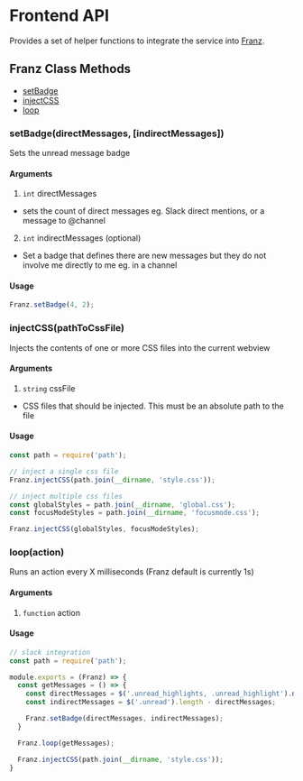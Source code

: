 # Frontend API

Provides a set of helper functions to integrate the service into [Franz](http://meetfranz.com).

## Franz Class Methods
* [setBadge](#user-content-setbadge)
* [injectCSS](#user-content-injectcss)
* [loop](#user-content-loop)

### setBadge(directMessages, [indirectMessages])
Sets the unread message badge

#### Arguments
1. `int` directMessages
  * sets the count of direct messages eg. Slack direct mentions, or a message to @channel
2. `int` indirectMessages (optional)
  * Set a badge that defines there are new messages but they do not involve me directly to me eg. in a channel

#### Usage

```js
Franz.setBadge(4, 2);
```

### injectCSS(pathToCssFile)
Injects the contents of one or more CSS files into the current webview

#### Arguments
1. `string` cssFile
  * CSS files that should be injected. This must be an absolute path to the file

#### Usage

```js
const path = require('path');

// inject a single css file
Franz.injectCSS(path.join(__dirname, 'style.css'));

// inject multiple css files
const globalStyles = path.join(__dirname, 'global.css');
const focusModeStyles = path.join(__dirname, 'focusmode.css');

Franz.injectCSS(globalStyles, focusModeStyles);
```

### loop(action)
Runs an action every X milliseconds (Franz default is currently 1s)

#### Arguments
1. `function` action

#### Usage

```js
// slack integration
const path = require('path');

module.exports = (Franz) => {
  const getMessages = () => {
    const directMessages = $('.unread_highlights, .unread_highlight').not('.hidden').length;
    const indirectMessages = $('.unread').length - directMessages;

    Franz.setBadge(directMessages, indirectMessages);
  }

  Franz.loop(getMessages);

  Franz.injectCSS(path.join(__dirname, 'style.css'));
}
```
